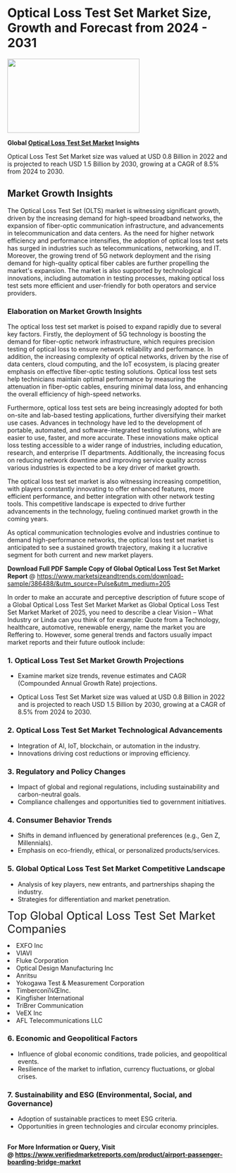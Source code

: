 <H1>Optical Loss Test Set Market Size, Growth and Forecast from 2024 - 2031</H1><img class="aligncenter size-medium wp-image-584254" src="https://thirdeyenews.in/wp-content/uploads/2024/09/Global-Market-Research-300x168.jpeg" alt="" width="300" height="168" /><p><strong>Global&nbsp;<a href="https://www.marketsizeandtrends.com/download-sample/386488/&amp;utm_source=Pulse&amp;utm_medium=205">Optical Loss Test Set Market</a> Insights</strong></p><p>Optical Loss Test Set Market size was valued at USD 0.8 Billion in 2022 and is projected to reach USD 1.5 Billion by 2030, growing at a CAGR of 8.5% from 2024 to 2030.</p><p><h2>Market Growth Insights</h2> <p>The Optical Loss Test Set (OLTS) market is witnessing significant growth, driven by the increasing demand for high-speed broadband networks, the expansion of fiber-optic communication infrastructure, and advancements in telecommunication and data centers. As the need for higher network efficiency and performance intensifies, the adoption of optical loss test sets has surged in industries such as telecommunications, networking, and IT. Moreover, the growing trend of 5G network deployment and the rising demand for high-quality optical fiber cables are further propelling the market's expansion. The market is also supported by technological innovations, including automation in testing processes, making optical loss test sets more efficient and user-friendly for both operators and service providers. <h3>Elaboration on Market Growth Insights</h3> <p>The optical loss test set market is poised to expand rapidly due to several key factors. Firstly, the deployment of 5G technology is boosting the demand for fiber-optic network infrastructure, which requires precision testing of optical loss to ensure network reliability and performance. In addition, the increasing complexity of optical networks, driven by the rise of data centers, cloud computing, and the IoT ecosystem, is placing greater emphasis on effective fiber-optic testing solutions. Optical loss test sets help technicians maintain optimal performance by measuring the attenuation in fiber-optic cables, ensuring minimal data loss, and enhancing the overall efficiency of high-speed networks.</p> <p>Furthermore, optical loss test sets are being increasingly adopted for both on-site and lab-based testing applications, further diversifying their market use cases. Advances in technology have led to the development of portable, automated, and software-integrated testing solutions, which are easier to use, faster, and more accurate. These innovations make optical loss testing accessible to a wider range of industries, including education, research, and enterprise IT departments. Additionally, the increasing focus on reducing network downtime and improving service quality across various industries is expected to be a key driver of market growth.</p> <p>The optical loss test set market is also witnessing increasing competition, with players constantly innovating to offer enhanced features, more efficient performance, and better integration with other network testing tools. This competitive landscape is expected to drive further advancements in the technology, fueling continued market growth in the coming years.</p> <p>As optical communication technologies evolve and industries continue to demand high-performance networks, the optical loss test set market is anticipated to see a sustained growth trajectory, making it a lucrative segment for both current and new market players.</p> <p></p><p><span class=""><strong>Download Full PDF Sample Copy of Global Optical Loss Test Set Market Report</strong> @ <a href="https://www.marketsizeandtrends.com/download-sample/386488/&amp;utm_source=Pulse&amp;utm_medium=205" target="_blank">https://www.marketsizeandtrends.com/download-sample/386488/&amp;utm_source=Pulse&amp;utm_medium=205</a></span></p><p>In order to make an accurate and perceptive description of future scope of a Global&nbsp;Optical Loss Test Set Market Market as Global&nbsp;Optical Loss Test Set Market Market of 2025, you need to describe a clear Vision &ndash; What Industry or Linda can you think of for example: Quote from a Technology, healthcare, automotive, renewable energy, name the market you are Reffering to. However, some general trends and factors usually impact market reports and their future outlook include:</p><h3>1.&nbsp;<strong>Optical Loss Test Set Market Growth Projections</strong></h3><ul><li>Examine market size trends, revenue estimates and CAGR (Compounded Annual Growth Rate) projections.</li><li><p>Optical Loss Test Set Market size was valued at USD 0.8 Billion in 2022 and is projected to reach USD 1.5 Billion by 2030, growing at a CAGR of 8.5% from 2024 to 2030.</p></li></ul><h3>2.&nbsp;<strong>Optical Loss Test Set Market Technological Advancements</strong></h3><ul><li>Integration of AI, IoT, blockchain, or automation in the industry.</li><li>Innovations driving cost reductions or improving efficiency.</li></ul><h3>3.&nbsp;<strong>Regulatory and Policy Changes</strong></h3><ul><li>Impact of global and regional regulations, including sustainability and carbon-neutral goals.</li><li>Compliance challenges and opportunities tied to government initiatives.</li></ul><h3>4.&nbsp;<strong>Consumer Behavior Trends</strong></h3><ul><li>Shifts in demand influenced by generational preferences (e.g., Gen Z, Millennials).</li><li>Emphasis on eco-friendly, ethical, or personalized products/services.</li></ul><h3>5.&nbsp;<strong>Global Optical Loss Test Set Market Competitive Landscape</strong></h3><ul><li>Analysis of key players, new entrants, and partnerships shaping the industry.</li><li>Strategies for differentiation and market penetration.</li></ul><p data-pm-slice="1 1 []"><span style="color: inherit; font-family: inherit; font-size: 25px;">Top Global Optical Loss Test Set Market Companies</span></p><div class="" data-test-id=""><p><li>EXFO Inc</li><li> VIAVI</li><li> Fluke Corporation</li><li> Optical Design Manufacturing Inc</li><li> Anritsu</li><li> Yokogawa Test & Measurement Corporation</li><li> Timberconï¼ŒInc.</li><li> Kingfisher International</li><li> TriBrer Communication</li><li> VeEX Inc</li><li> AFL Telecommunications LLC</li></p></div><h3>6.&nbsp;<strong>Economic and Geopolitical Factors</strong></h3><ul><li>Influence of global economic conditions, trade policies, and geopolitical events.</li><li>Resilience of the market to inflation, currency fluctuations, or global crises.</li></ul><h3>7.&nbsp;<strong>Sustainability and ESG (Environmental, Social, and Governance)</strong></h3><ul><li>Adoption of sustainable practices to meet ESG criteria.</li><li>Opportunities in green technologies and circular economy principles.</li></ul><h2><strong style="font-size: 14px;">For More Information or Query, Visit @&nbsp;</strong><a style="background-color: #ffffff; font-size: 14px;" href="https://www.marketsizeandtrends.com/report/optical-loss-test-set-market/" target="_blank">https://www.verifiedmarketreports.com/product/airport-passenger-boarding-bridge-market</a></h2>
